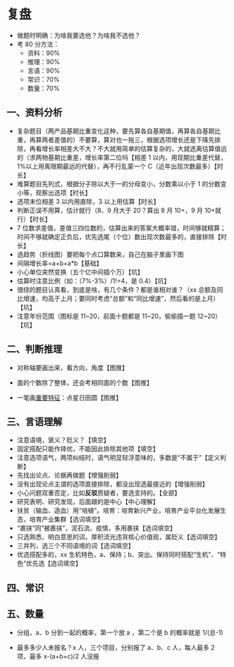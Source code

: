# 复盘

- 做题时明确：为啥我要选他？为啥我不选他？
- 考 80 分方法：
  - 资料：90%
  - 推理：90%
  - 言语：90%
  - 常识：70%
  - 数量：70%

## 一、资料分析

- 复杂题目（两产品基期比重变化这种，要先算各自基期值，再算各自基期比重，再算两者差值的）不要算，算对也一拖三，根据选项增长还是下降先排除，再看增长率相差大不大？不大就用简单的估算复杂的，大就选离估算值远的（求两物基期比重差，增长率第二位吗【相差 1 以内，用现期比重差代替，1%以上用离限期最远的代替），再不行乱蒙一个 C（近年出现次数最多）【时长】
- 难算题目先列式，根据分子除以大于一的分母变小，分数乘以小于 1 的分数变小等，观察出选项【时长】
- 选项末位相差 3 以内用直除，3 以上用估算【时长】
- 判断正误不用算，估计就行（8、9 月大于 20？算出 8 月 10+，9 月 10+就行）【时长】
- 7 位数求差值，差值三四位数的，估算出来的答案大概率错，时间够就精算；时间不够就确定正负后，优先选尾（个位）数出现次数最多的，直接排除【时长】
- 选趋势（折线图）要把每个点口算数来，自己在脑子里画下图
- 间隔增长率=a+b+a\*b【基础】
- 小心单位突然变换（五个亿中间插个万）【坑】
- 估算时注意比例（如：（7%-3%）/1!=4，是 0.4）【坑】
- 很绕的题目认真看，到底是啥，有几个条件？都是谁相对谁？（xx 总额及同比增速，均高于上月；要同时考虑“总额”和“同比增速”，然后看的是上月）【坑】
- 注意年份范围（图标是 11~20，前面十题都是 11~20，偷偷插一题 12~20）【坑】

## 二、判断推理

- 对称轴要画出来，看方向，角度【图推】

- 面的个数除了整体，还会考相同面的个数【图推】

- 一笔画[重要特征](https://baijiahao.baidu.com/s?id=1663200831621521847)：点星日田圆【图推】

## 三、言语理解

- 注意语境，褒义？贬义？【填空】
- 固定搭配只能作择优，不能因此排除其他项【填空】
- 注意选项语气，两项纠结时，语气明显轻浮意味的，多数是“不属于”【定义判断】
- 先找出论点、论据再做题【增强削弱】
- 没有出现论点主谓的选项直接排除，都没出现选最接近的【增强削弱】
- 小心问题双重否定，比如**反驳**质疑者，要选支持的。【全部】
- 研究表明、研究发现，后面跟的是中心【中心理解】
- 扶贫（输血、造血）用“培植”。培育：培育新兴产业，培育产业平台化发展生态，培育产业集群【选词填空】
- “裹挟”同“被裹挟”，泥石流、疫情，多用裹挟【选词填空】
- 只选熟悉、明白意思的词，厚积流光违背核心价值观，属贬义【选词填空】
- 三并列，选三个不同语境的词【选词填空】
- 优选搭配多的，xx 生机特色，a、保持；b、突出。保持同时搭配“生机”、“特色”优先选【选词填空】

## 四、常识

## 五、数量

- 分组，a、b 分到一起的概率，第一个放 a ，第二个是 b 的概率就是 1/(总-1)

- 最多多少人未报名？x 人，三个项目，分别报了 a、b、c 人，每人最多 2 项，最多 x-(a+b+c)/2 人没报

